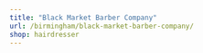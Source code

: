 ```yaml
---
title: "Black Market Barber Company"
url: /birmingham/black-market-barber-company/
shop: hairdresser
---
```

